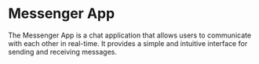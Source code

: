 # Messenger App

The Messenger App is a chat application that allows users to communicate with each other in real-time. It provides a simple and intuitive interface for sending and receiving messages.

